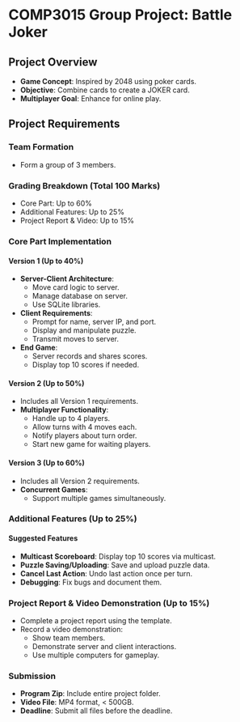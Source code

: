 # COMP3015 Group Project: Battle Joker

## Project Overview
- **Game Concept**: Inspired by 2048 using poker cards.
- **Objective**: Combine cards to create a JOKER card.
- **Multiplayer Goal**: Enhance for online play.

## Project Requirements

### Team Formation
- Form a group of 3 members.

### Grading Breakdown (Total 100 Marks)
- Core Part: Up to 60%
- Additional Features: Up to 25%
- Project Report & Video: Up to 15%

### Core Part Implementation

#### Version 1 (Up to 40%)
- **Server-Client Architecture**:
  - Move card logic to server.
  - Manage database on server.
  - Use SQLite libraries.
- **Client Requirements**:
  - Prompt for name, server IP, and port.
  - Display and manipulate puzzle.
  - Transmit moves to server.
- **End Game**:
  - Server records and shares scores.
  - Display top 10 scores if needed.

#### Version 2 (Up to 50%)
- Includes all Version 1 requirements.
- **Multiplayer Functionality**:
  - Handle up to 4 players.
  - Allow turns with 4 moves each.
  - Notify players about turn order.
  - Start new game for waiting players.

#### Version 3 (Up to 60%)
- Includes all Version 2 requirements.
- **Concurrent Games**:
  - Support multiple games simultaneously.

### Additional Features (Up to 25%)

#### Suggested Features
- **Multicast Scoreboard**: Display top 10 scores via multicast.
- **Puzzle Saving/Uploading**: Save and upload puzzle data.
- **Cancel Last Action**: Undo last action once per turn.
- **Debugging**: Fix bugs and document them.

### Project Report & Video Demonstration (Up to 15%)
- Complete a project report using the template.
- Record a video demonstration:
  - Show team members.
  - Demonstrate server and client interactions.
  - Use multiple computers for gameplay.

### Submission
- **Program Zip**: Include entire project folder.
- **Video File**: MP4 format, < 500GB.
- **Deadline**: Submit all files before the deadline.
